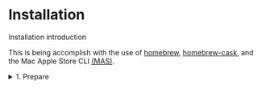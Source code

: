 # Installation 
Installation introduction

This is being accomplish with the use of [homebrew](https://github.com/Homebrew/homebrew), [homebrew-cask](https://github.com/caskroom/homebrew-cask), and the Mac Apple Store CLI [(MAS)](https://github.com/mas-cli/mas).

<details>
<summary>1. Prepare</summary>
1. Prepare your future operating system
	1. Download it via the Mac Apple Store
	2. Create a bootable USB key
2. Backup your current configuration
	1. Update your dotFiles on [GitHub](https://github.com/bhdicaire/dotFiles) with [Chezmoi](https://github.com/twpayne/chezmoi)
```console
$ chezmoi update
```
	2. Update your BBEdit configuration on [GitHub](https://github.com/bhdicaire/bbeditSetup) with a Makefile
```console
$ cd ~/Library/Application Support/BBEdit
$ make
```
	3. Copy other configuration settings on an external drive with an Ansible playbook
```console
$ cd ~/macSetup
$ make backup
```
3. Clone your local hard drive (e.g., better be safe than sorry)
	1. Download SuperDuper
	2. Clone your local hard drive
4. Stop services and free licenses as required
	1. To be defined
5. Review the macSetup variables on [GitHub](https://github.com/bhdicaire/macSetup) for the new machine
	1. Computer name, users, and groups
```console
$ vi ~/macSetup/group_vars/all/default.yml
```
	2. AWS, Azure, and RSA keys secrets
```console
$ vi ~/macSetup/group_vars/secrets.yml
```

	3. Review the software to be installed during prepareMac:
```console
$ vi ~/macSetup/roles/prepareMac/brewTaps.yml
$ vi ~/macSetup/roles/prepareMac/macAppStoreConfig.yml
$ vi ~/macSetup/roles/prepareMac/packages.yml
$ vi ~/macSetup/roles/prepareMac/packagesConfig.yml
```
	4. Review the software to be installed during deployMac:
```console
$ vi ~/macSetup/roles/prepareMac/packages.yml
```
	5. Push the modifications to GitHub	
```console
$ git add *
$ git commit -M "Updated configuration for a new machine"
# git push
```
</details>
